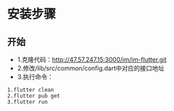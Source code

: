 # 安装步骤
## 开始
- 1.克隆代码：http://47.57.247.15:3000/im/im-flutter.git
- 2.修改/lib/src/common/config.dart中对应的接口地址
- 3.执行命令：

```
1.flutter clean
2.flutter pub get
3.flutter run
```